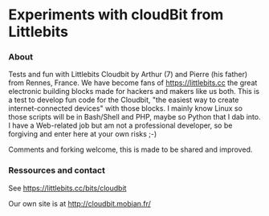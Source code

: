 
Experiments with cloudBit from Littlebits
=============
### About
Tests and fun with Littlebits Cloudbit by Arthur (7) and Pierre (his father) from Rennes, France.
We have become fans of https://littlebits.cc the great electronic building blocks made for hackers and makers like us both.
This is a test to develop fun code for the Cloudbit, "the easiest way to create internet-connected devices" with those blocks.
I mainly know Linux so those scripts will be in Bash/Shell and PHP, maybe so Python that I dab into.
I have a Web-related job but am not a professional developer, so be forgiving and enter here at your own risks ;-)

Comments and forking welcome, this is made to be shared and improved.

### Ressources and contact
See https://littlebits.cc/bits/cloudbit

Our own site is at http://cloudbit.mobian.fr/
